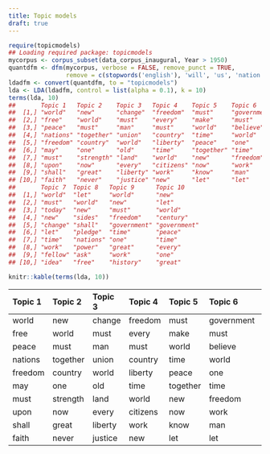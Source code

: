 ```yaml
---
title: Topic models
draft: true
---
```





```r
require(topicmodels)
## Loading required package: topicmodels
mycorpus <- corpus_subset(data_corpus_inaugural, Year > 1950)
quantdfm <- dfm(mycorpus, verbose = FALSE, remove_punct = TRUE,
                remove = c(stopwords('english'), 'will', 'us', 'nation', 'can', 'peopl*', 'americ*'))
ldadfm <- convert(quantdfm, to = "topicmodels")
lda <- LDA(ldadfm, control = list(alpha = 0.1), k = 10)
terms(lda, 10)
##       Topic 1   Topic 2    Topic 3   Topic 4    Topic 5    Topic 6     
##  [1,] "world"   "new"      "change"  "freedom"  "must"     "government"
##  [2,] "free"    "world"    "must"    "every"    "make"     "must"      
##  [3,] "peace"   "must"     "man"     "must"     "world"    "believe"   
##  [4,] "nations" "together" "union"   "country"  "time"     "world"     
##  [5,] "freedom" "country"  "world"   "liberty"  "peace"    "one"       
##  [6,] "may"     "one"      "old"     "time"     "together" "time"      
##  [7,] "must"    "strength" "land"    "world"    "new"      "freedom"   
##  [8,] "upon"    "now"      "every"   "citizens" "now"      "work"      
##  [9,] "shall"   "great"    "liberty" "work"     "know"     "man"       
## [10,] "faith"   "never"    "justice" "new"      "let"      "let"       
##       Topic 7  Topic 8   Topic 9      Topic 10    
##  [1,] "world"  "let"     "world"      "new"       
##  [2,] "must"   "world"   "new"        "let"       
##  [3,] "today"  "new"     "must"       "world"     
##  [4,] "new"    "sides"   "freedom"    "century"   
##  [5,] "change" "shall"   "government" "government"
##  [6,] "let"    "pledge"  "time"       "peace"     
##  [7,] "time"   "nations" "one"        "time"      
##  [8,] "work"   "power"   "great"      "every"     
##  [9,] "fellow" "ask"     "work"       "one"       
## [10,] "idea"   "free"    "history"    "great"
```


```r
knitr::kable(terms(lda, 10))
```



|Topic 1 |Topic 2  |Topic 3 |Topic 4  |Topic 5  |Topic 6    |Topic 7 |Topic 8 |Topic 9    |Topic 10   |
|:-------|:--------|:-------|:--------|:--------|:----------|:-------|:-------|:----------|:----------|
|world   |new      |change  |freedom  |must     |government |world   |let     |world      |new        |
|free    |world    |must    |every    |make     |must       |must    |world   |new        |let        |
|peace   |must     |man     |must     |world    |believe    |today   |new     |must       |world      |
|nations |together |union   |country  |time     |world      |new     |sides   |freedom    |century    |
|freedom |country  |world   |liberty  |peace    |one        |change  |shall   |government |government |
|may     |one      |old     |time     |together |time       |let     |pledge  |time       |peace      |
|must    |strength |land    |world    |new      |freedom    |time    |nations |one        |time       |
|upon    |now      |every   |citizens |now      |work       |work    |power   |great      |every      |
|shall   |great    |liberty |work     |know     |man        |fellow  |ask     |work       |one        |
|faith   |never    |justice |new      |let      |let        |idea    |free    |history    |great      |
